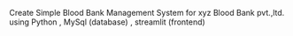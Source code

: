 Create Simple Blood Bank Management System for xyz Blood Bank pvt.,ltd. using Python , MySql (database) , streamlit (frontend)
